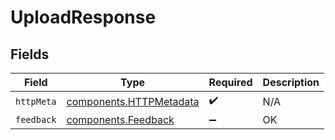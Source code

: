 # UploadResponse


## Fields

| Field                                                              | Type                                                               | Required                                                           | Description                                                        |
| ------------------------------------------------------------------ | ------------------------------------------------------------------ | ------------------------------------------------------------------ | ------------------------------------------------------------------ |
| `httpMeta`                                                         | [components.HTTPMetadata](../../models/components/httpmetadata.md) | :heavy_check_mark:                                                 | N/A                                                                |
| `feedback`                                                         | [components.Feedback](../../models/components/feedback.md)         | :heavy_minus_sign:                                                 | OK                                                                 |